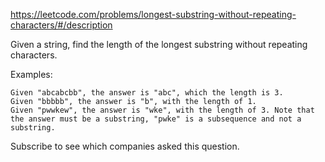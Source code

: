 https://leetcode.com/problems/longest-substring-without-repeating-characters/#/description

Given a string, find the length of the longest substring without repeating characters.

Examples:

    Given "abcabcbb", the answer is "abc", which the length is 3.
    Given "bbbbb", the answer is "b", with the length of 1.
    Given "pwwkew", the answer is "wke", with the length of 3. Note that the answer must be a substring, "pwke" is a subsequence and not a substring.

Subscribe to see which companies asked this question.
